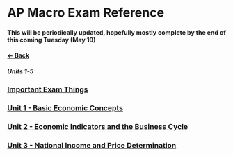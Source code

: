 # AP Macro Exam Reference
#### This will be periodically updated, hopefully mostly complete by the end of this coming Tuesday (May 19)
#### [&larr; Back](../README.md)
##### Units 1-5
### [Important Exam Things](IET.md)
### [Unit 1 - Basic Economic Concepts](1BEC.md)
### [Unit 2 - Economic Indicators and the Business Cycle](2EIBC.md)
### [Unit 3 - National Income and Price Determination](3NIPD.md)